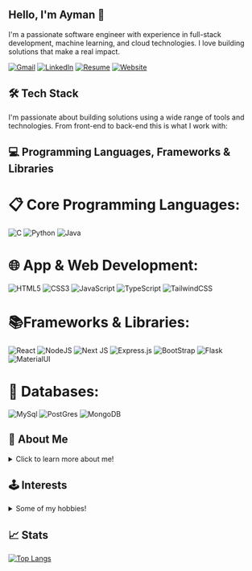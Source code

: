 ## Hello, I'm Ayman 👋

I'm a passionate software engineer with experience in full-stack development, machine learning, and cloud technologies. I love building solutions that make a real impact.

[![Gmail](https://img.shields.io/badge/Gmail-D14836?style=for-the-badge&logo=gmail&logoColor=white=mailto:aabdalla12@gmail.com)](mailto:aabdalla12@gmail.com)
[![LinkedIn](https://img.shields.io/badge/linkedin-%230077B5.svg?style=for-the-badge&logo=linkedin&logoColor=white)](https://www.linkedin.com/in/ayman-abdalla1/)
[![Resume](https://img.shields.io/badge/Resume-gray?style=for-the-badge&logo=adobeacrobatreader&logoColor=EC1C24)](https://aymanabdalla.me/resume)
[![Website](https://img.shields.io/badge/website-000000?style=for-the-badge&logo=About.me&logoColor=white)](https://aymanabdalla1.me/)

## 🛠 Tech Stack

I'm passionate about building solutions using a wide range of tools and technologies. From front-end to back-end this is what I work with:

## 💻 Programming Languages, Frameworks & Libraries

# 📋 Core Programming Languages:

![C](https://img.shields.io/badge/c-%2300599C.svg?style=for-the-badge&logo=c&logoColor=white)
![Python](https://img.shields.io/badge/python-3670A0?style=for-the-badge&logo=python&logoColor=ffdd54)
![Java](https://img.shields.io/badge/Java-ED8B00?style=for-the-badge&logo=java&logoColor=white)

<!--![C#](https://img.shields.io/badge/c%23-%23239120.svg?style=for-the-badge&logo=c-sharp&logoColor=white) -->
<!--[C++](https://img.shields.io/badge/C%2B%2B-00599C?style=for-the-badge&logo=c%2B%2B&logoColor=white) -->
<!--![PHP](https://img.shields.io/badge/PHP-777BB4?style=for-the-badge&logo=php&logoColor=white)
<!-- ![Dart](https://img.shields.io/badge/dart-%230175C2.svg?style=for-the-badge&logo=dart&logoColor=white) -->
<!-- ![Latex](https://img.shields.io/badge/LaTeX-47A141?style=for-the-badge&logo=LaTeX&logoColor=white) -->
<!-- ![LaTeX](https://img.shields.io/badge/latex-%23008080.svg?style=for-the-badge&logo=latex&logoColor=white) -->
<!-- ![Lua](https://img.shields.io/badge/lua-%232C2D72.svg?style=for-the-badge&logo=lua&logoColor=white)  -->

# 🌐 App & Web Development: 

![HTML5](https://img.shields.io/badge/html5-%23E34F26.svg?style=for-the-badge&logo=html5&logoColor=white)
![CSS3](https://img.shields.io/badge/css3-%231572B6.svg?style=for-the-badge&logo=css3&logoColor=white)
![JavaScript](https://img.shields.io/badge/javascript-%23323330.svg?style=for-the-badge&logo=javascript&logoColor=%23F7DF1E) <!-- ![JavaScript](https://img.shields.io/badge/JavaScript-F7DF1E?style=for-the-badge&logo=javascript&logoColor=black) -->
![TypeScript](https://img.shields.io/badge/TypeScript-007ACC?style=for-the-badge&logo=typescript&logoColor=white)
![TailwindCSS](https://img.shields.io/badge/tailwindcss-%2338B2AC.svg?style=for-the-badge&logo=tailwind-css&logoColor=white)

# 📚Frameworks & Libraries: 

![React](https://img.shields.io/badge/React-20232A?style=for-the-badge&logo=react&logoColor=61DAFB)
![NodeJS](https://img.shields.io/badge/node.js-6DA55F?style=for-the-badge&logo=node.js&logoColor=white)
![Next JS](https://img.shields.io/badge/Next-black?style=for-the-badge&logo=next.js&logoColor=white)
![Express.js](https://img.shields.io/badge/express.js-%23404d59.svg?style=for-the-badge&logo=express&logoColor=%2361DAFB)
![BootStrap](https://img.shields.io/badge/Bootstrap-563D7C?style=for-the-badge&logo=bootstrap&logoColor=white)
![Flask](https://img.shields.io/badge/flask-%23000.svg?style=for-the-badge&logo=flask&logoColor=white)
![MaterialUI](https://img.shields.io/badge/Material--UI-0081CB?style=for-the-badge&logo=material-ui&logoColor=white)

# 💾 Databases:

![MySql](https://img.shields.io/badge/MySQL-00000F?style=for-the-badge&logo=mysql&logoColor=white)
![PostGres](https://img.shields.io/badge/PostgreSQL-316192?style=for-the-badge&logo=postgresql&logoColor=white)
![MongoDB](https://img.shields.io/badge/MongoDB-4EA94B?style=for-the-badge&logo=mongodb&logoColor=white)
<!--[Oracle](https://img.shields.io/badge/Oracle-F80000?style=for-the-badge&logo=Oracle&logoColor=white)-->


## 📝 About Me

<details> 
    <summary>Click to learn more about me!</summary>
    <br>
    I am currently a senior studying Software Engineering at the University of Texas at Arlington, who is passionate about problem-solving software development, contributing to innovative projects, and learning from experienced professionals.
 <br>
I have great interest in numerous types of software development such as machine learning, computer vision, and full-stack development. In my free time, I enjoy spending time outside, reading, thrifting, and hanging out with friends.
 <br>
Fun Facts: I like cats, I have a twin brother, and my favorite fruits are plums!
    

</details>

<h2>🕹️ Interests</h2>
<details><summary>Some of my hobbies!</summary>
<ul> 
  <li>🎮 Video Games</li>
  <li>🎧 Music</li>
  <li>📖 Reading</li>
  <li>🏕️ Camping</li>
  <li>🥾 Hiking</li>
  <li>🎣 Fishing</li>
</details>


## 📈 Stats
<!-- ![My GitHub stats](https://github-readme-stats.vercel.app/api?username=abdularif0705&hide_title=true&hide_border=true&show_icons=true&include_all_commits=true&count_private=true&line_height=21&theme=calm) -->
 
[![Top Langs](https://github-readme-stats.vercel.app/api/top-langs/?username=aymanabdalla1&layout=compact&theme=cobalt2)](https://github.com/aymanabdalla1/)
<!-- Check out all the themes you guys can use on ur profile with this link -> https://github.com/anuraghazra/github-readme-stats/blob/master/themes/README.md -->
